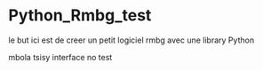 # Python_Rmbg_test
 le but ici est de creer un petit logiciel rmbg avec une library Python
 
 mbola tsisy  interface
 no test